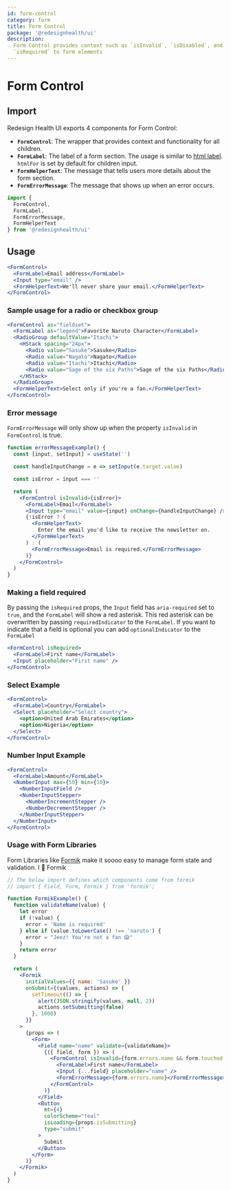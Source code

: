 ```yaml
---
id: form-control
category: form
title: Form Control
package: '@redesignhealth/ui'
description:
  Form Control provides context such as `isInvalid`, `isDisabled`, and
  `isRequired` to form elements
---
```


# Form Control

## Import

Redesign Health UI exports 4 components for Form Control:

- **`FormControl`**: The wrapper that provides context and functionality for all
  children.
- **`FormLabel`**: The label of a form section. The usage is similar to
  [html label](https://developer.mozilla.org/en-US/docs/Web/HTML/Element/label).
  `htmlFor` is set by default for children input.
- **`FormHelperText`**: The message that tells users more details about the form
  section.
- **`FormErrorMessage`**: The message that shows up when an error occurs.

```js
import {
  FormControl,
  FormLabel,
  FormErrorMessage,
  FormHelperText
} from '@redesignhealth/ui'
```

## Usage

```jsx
<FormControl>
  <FormLabel>Email address</FormLabel>
  <Input type="email" />
  <FormHelperText>We'll never share your email.</FormHelperText>
</FormControl>
```

### Sample usage for a radio or checkbox group

```jsx
<FormControl as="fieldset">
  <FormLabel as="legend">Favorite Naruto Character</FormLabel>
  <RadioGroup defaultValue="Itachi">
    <HStack spacing="24px">
      <Radio value="Sasuke">Sasuke</Radio>
      <Radio value="Nagato">Nagato</Radio>
      <Radio value="Itachi">Itachi</Radio>
      <Radio value="Sage of the six Paths">Sage of the six Paths</Radio>
    </HStack>
  </RadioGroup>
  <FormHelperText>Select only if you're a fan.</FormHelperText>
</FormControl>
```

### Error message

`FormErrorMessage` will only show up when the property `isInvalid` in
`FormControl` is true.

```jsx
function errorMessageExample() {
  const [input, setInput] = useState('')

  const handleInputChange = e => setInput(e.target.value)

  const isError = input === ''

  return (
    <FormControl isInvalid={isError}>
      <FormLabel>Email</FormLabel>
      <Input type="email" value={input} onChange={handleInputChange} />
      {!isError ? (
        <FormHelperText>
          Enter the email you'd like to receive the newsletter on.
        </FormHelperText>
      ) : (
        <FormErrorMessage>Email is required.</FormErrorMessage>
      )}
    </FormControl>
  )
}
```

### Making a field required

By passing the `isRequired` props, the `Input` field has `aria-required` set to
`true`, and the `FormLabel` will show a red asterisk. This red asterisk can be
overwritten by passing `requiredIndicator` to the `FormLabel`. If you want to
indicate that a field is optional you can add `optionalIndicator` to the
`FormLabel`

```jsx
<FormControl isRequired>
  <FormLabel>First name</FormLabel>
  <Input placeholder="First name" />
</FormControl>
```

### Select Example

```jsx
<FormControl>
  <FormLabel>Country</FormLabel>
  <Select placeholder="Select country">
    <option>United Arab Emirates</option>
    <option>Nigeria</option>
  </Select>
</FormControl>
```

### Number Input Example

```jsx
<FormControl>
  <FormLabel>Amount</FormLabel>
  <NumberInput max={50} min={10}>
    <NumberInputField />
    <NumberInputStepper>
      <NumberIncrementStepper />
      <NumberDecrementStepper />
    </NumberInputStepper>
  </NumberInput>
</FormControl>
```

### Usage with Form Libraries

Form Libraries like [Formik](https://jaredpalmer.com/formik/) make it soooo easy
to manage form state and validation. I 💖 Formik

```jsx
// The below import defines which components come from formik
// import { Field, Form, Formik } from 'formik';

function FormikExample() {
  function validateName(value) {
    let error
    if (!value) {
      error = 'Name is required'
    } else if (value.toLowerCase() !== 'naruto') {
      error = "Jeez! You're not a fan 😱"
    }
    return error
  }

  return (
    <Formik
      initialValues={{ name: 'Sasuke' }}
      onSubmit={(values, actions) => {
        setTimeout(() => {
          alert(JSON.stringify(values, null, 2))
          actions.setSubmitting(false)
        }, 1000)
      }}
    >
      {props => (
        <Form>
          <Field name="name" validate={validateName}>
            {({ field, form }) => (
              <FormControl isInvalid={form.errors.name && form.touched.name}>
                <FormLabel>First name</FormLabel>
                <Input {...field} placeholder="name" />
                <FormErrorMessage>{form.errors.name}</FormErrorMessage>
              </FormControl>
            )}
          </Field>
          <Button
            mt={4}
            colorScheme="teal"
            isLoading={props.isSubmitting}
            type="submit"
          >
            Submit
          </Button>
        </Form>
      )}
    </Formik>
  )
}
```
